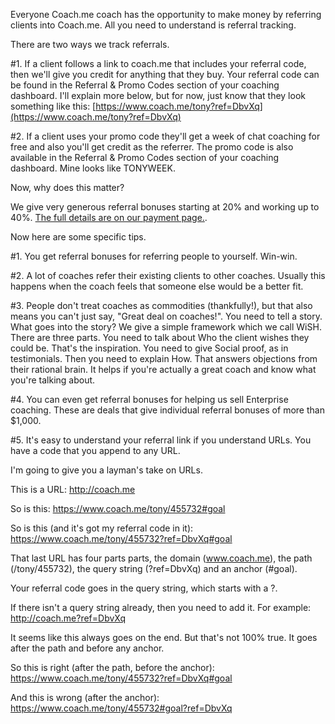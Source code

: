 Everyone Coach.me coach has the opportunity to make money by referring clients into Coach.me. All you need to understand is referral tracking.

There are two ways we track referrals.

#1. If a client follows a link to coach.me that includes your referral code, then we'll give you credit for anything that they buy. Your referral code can be found in the Referral & Promo Codes section of your coaching dashboard. I'll explain more below, but for now, just know that they look something like this: [https://www.coach.me/tony?ref=DbvXq](https://www.coach.me/tony?ref=DbvXq)

#2. If a client uses your promo code they'll get a week of chat coaching for free and also you'll get credit as the referrer. The promo code is also available in the Referral & Promo Codes section of your coaching dashboard. Mine looks like TONYWEEK.

Now, why does this matter? 

We give very generous referral bonuses starting at 20% and working up to 40%. [The full details are on our payment page.](http://training.coach.me/article/123-how-does-payment-work).

Now here are some specific tips.

#1. You get referral bonuses for referring people to yourself. Win-win. 

#2. A lot of coaches refer their existing clients to other coaches. Usually this happens when the coach feels that someone else would be a better fit. 

#3. People don't treat coaches as commodities (thankfully!), but that also means you can't just say, "Great deal on coaches!". You need to tell a story. What goes into the story? We give a simple framework which we call WiSH. There are three parts. You need to talk about Who the client wishes they could be. That's the inspiration. You need to give Social proof, as in testimonials. Then you need to explain How. That answers objections from their rational brain. It helps if you're actually a great coach and know what you're talking about.

#4. You can even get referral bonuses for helping us sell Enterprise coaching. These are deals that give individual referral bonuses of more than $1,000. 

#5. It's easy to understand your referral link if you understand URLs. You have a code that you append to any URL. 

I'm going to give you a layman's take on URLs. 

This is a URL: http://coach.me

So is this: https://www.coach.me/tony/455732#goal

So is this (and it's got my referral code in it): https://www.coach.me/tony/455732?ref=DbvXq#goal

That last URL has four parts parts, the domain (www.coach.me), the path (/tony/455732), the query string (?ref=DbvXq) and an anchor (#goal).

Your referral code goes in the query string, which starts with a ?.

If there isn't a query string already, then you need to add it. For example: http://coach.me?ref=DbvXq

It seems like this always goes on the end. But that's not 100% true. It goes after the path and before any anchor. 

So this is right (after the path, before the anchor): https://www.coach.me/tony/455732?ref=DbvXq#goal

And this is wrong (after the anchor): https://www.coach.me/tony/455732#goal?ref=DbvXq
